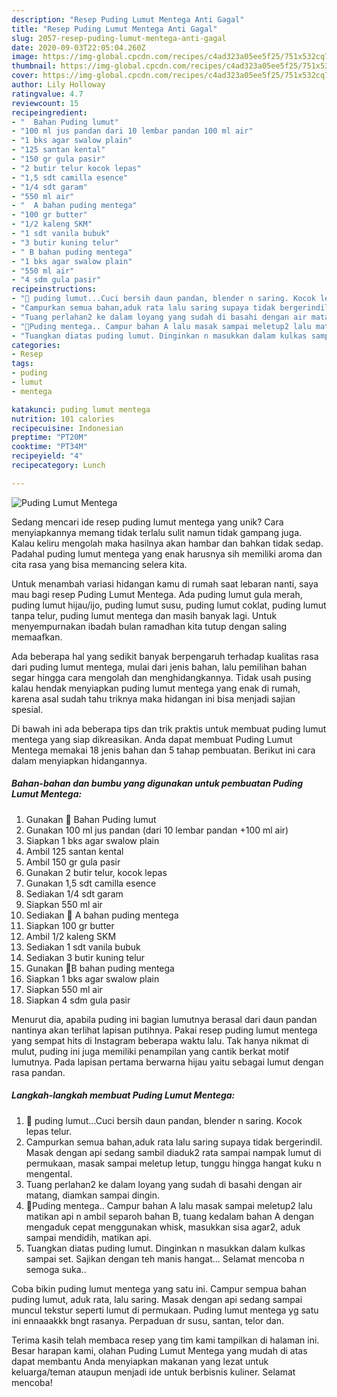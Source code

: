 ```yaml
---
description: "Resep Puding Lumut Mentega Anti Gagal"
title: "Resep Puding Lumut Mentega Anti Gagal"
slug: 2057-resep-puding-lumut-mentega-anti-gagal
date: 2020-09-03T22:05:04.260Z
image: https://img-global.cpcdn.com/recipes/c4ad323a05ee5f25/751x532cq70/puding-lumut-mentega-foto-resep-utama.jpg
thumbnail: https://img-global.cpcdn.com/recipes/c4ad323a05ee5f25/751x532cq70/puding-lumut-mentega-foto-resep-utama.jpg
cover: https://img-global.cpcdn.com/recipes/c4ad323a05ee5f25/751x532cq70/puding-lumut-mentega-foto-resep-utama.jpg
author: Lily Holloway
ratingvalue: 4.7
reviewcount: 15
recipeingredient:
- "  Bahan Puding lumut"
- "100 ml jus pandan dari 10 lembar pandan 100 ml air"
- "1 bks agar swalow plain"
- "125 santan kental"
- "150 gr gula pasir"
- "2 butir telur kocok lepas"
- "1,5 sdt camilla esence"
- "1/4 sdt garam"
- "550 ml air"
- "  A bahan puding mentega"
- "100 gr butter"
- "1/2 kaleng SKM"
- "1 sdt vanila bubuk"
- "3 butir kuning telur"
- " B bahan puding mentega"
- "1 bks agar swalow plain"
- "550 ml air"
- "4 sdm gula pasir"
recipeinstructions:
- "💚 puding lumut...Cuci bersih daun pandan, blender n saring. Kocok lepas telur."
- "Campurkan semua bahan,aduk rata lalu saring supaya tidak bergerindil. Masak dengan api sedang sambil diaduk2 rata sampai nampak lumut di permukaan, masak sampai meletup letup, tunggu hingga hangat kuku n mengental."
- "Tuang perlahan2 ke dalam loyang yang sudah di basahi dengan air matang, diamkan sampai dingin."
- "💙Puding mentega.. Campur bahan A lalu masak sampai meletup2 lalu matikan api n ambil separoh bahan B, tuang kedalam bahan A dengan mengaduk cepat menggunakan whisk, masukkan sisa agar2, aduk sampai mendidih, matikan api."
- "Tuangkan diatas puding lumut. Dinginkan n masukkan dalam kulkas sampai set. Sajikan dengan teh manis hangat... Selamat mencoba n semoga suka.."
categories:
- Resep
tags:
- puding
- lumut
- mentega

katakunci: puding lumut mentega 
nutrition: 101 calories
recipecuisine: Indonesian
preptime: "PT20M"
cooktime: "PT34M"
recipeyield: "4"
recipecategory: Lunch

---
```



![Puding Lumut Mentega](https://img-global.cpcdn.com/recipes/c4ad323a05ee5f25/751x532cq70/puding-lumut-mentega-foto-resep-utama.jpg)

Sedang mencari ide resep puding lumut mentega yang unik? Cara menyiapkannya memang tidak terlalu sulit namun tidak gampang juga. Kalau keliru mengolah maka hasilnya akan hambar dan bahkan tidak sedap. Padahal puding lumut mentega yang enak harusnya sih memiliki aroma dan cita rasa yang bisa memancing selera kita.

Untuk menambah variasi hidangan kamu di rumah saat lebaran nanti, saya mau bagi resep Puding Lumut Mentega. Ada puding lumut gula merah, puding lumut hijau/ijo, puding lumut susu, puding lumut coklat, puding lumut tanpa telur, puding lumut mentega dan masih banyak lagi. Untuk menyempurnakan ibadah bulan ramadhan kita tutup dengan saling memaafkan.

Ada beberapa hal yang sedikit banyak berpengaruh terhadap kualitas rasa dari puding lumut mentega, mulai dari jenis bahan, lalu pemilihan bahan segar hingga cara mengolah dan menghidangkannya. Tidak usah pusing kalau hendak menyiapkan puding lumut mentega yang enak di rumah, karena asal sudah tahu triknya maka hidangan ini bisa menjadi sajian spesial.


Di bawah ini ada beberapa tips dan trik praktis untuk membuat puding lumut mentega yang siap dikreasikan. Anda dapat membuat Puding Lumut Mentega memakai 18 jenis bahan dan 5 tahap pembuatan. Berikut ini cara dalam menyiapkan hidangannya.

<!--inarticleads1-->

##### Bahan-bahan dan bumbu yang digunakan untuk pembuatan Puding Lumut Mentega:

1. Gunakan  💚 Bahan Puding lumut
1. Gunakan 100 ml jus pandan (dari 10 lembar pandan +100 ml air)
1. Siapkan 1 bks agar swalow plain
1. Ambil 125 santan kental
1. Ambil 150 gr gula pasir
1. Gunakan 2 butir telur, kocok lepas
1. Gunakan 1,5 sdt camilla esence
1. Sediakan 1/4 sdt garam
1. Siapkan 550 ml air
1. Sediakan  💛 A bahan puding mentega
1. Siapkan 100 gr butter
1. Ambil 1/2 kaleng SKM
1. Sediakan 1 sdt vanila bubuk
1. Sediakan 3 butir kuning telur
1. Gunakan  💛B bahan puding mentega
1. Siapkan 1 bks agar swalow plain
1. Siapkan 550 ml air
1. Siapkan 4 sdm gula pasir


Menurut dia, apabila puding ini bagian lumutnya berasal dari daun pandan nantinya akan terlihat lapisan putihnya. Pakai resep puding lumut mentega yang sempat hits di Instagram beberapa waktu lalu. Tak hanya nikmat di mulut, puding ini juga memiliki penampilan yang cantik berkat motif lumutnya. Pada lapisan pertama berwarna hijau yaitu sebagai lumut dengan rasa pandan. 

<!--inarticleads2-->

##### Langkah-langkah membuat Puding Lumut Mentega:

1. 💚 puding lumut...Cuci bersih daun pandan, blender n saring. Kocok lepas telur.
1. Campurkan semua bahan,aduk rata lalu saring supaya tidak bergerindil. Masak dengan api sedang sambil diaduk2 rata sampai nampak lumut di permukaan, masak sampai meletup letup, tunggu hingga hangat kuku n mengental.
1. Tuang perlahan2 ke dalam loyang yang sudah di basahi dengan air matang, diamkan sampai dingin.
1. 💙Puding mentega.. Campur bahan A lalu masak sampai meletup2 lalu matikan api n ambil separoh bahan B, tuang kedalam bahan A dengan mengaduk cepat menggunakan whisk, masukkan sisa agar2, aduk sampai mendidih, matikan api.
1. Tuangkan diatas puding lumut. Dinginkan n masukkan dalam kulkas sampai set. Sajikan dengan teh manis hangat... Selamat mencoba n semoga suka..


Coba bikin puding lumut mentega yang satu ini. Campur sempua bahan puding lumut, aduk rata, lalu saring. Masak dengan api sedang sampai muncul tekstur seperti lumut di permukaan. Puding lumut mentega yg satu ini ennaaakkk bngt rasanya. Perpaduan dr susu, santan, telor dan. 

Terima kasih telah membaca resep yang tim kami tampilkan di halaman ini. Besar harapan kami, olahan Puding Lumut Mentega yang mudah di atas dapat membantu Anda menyiapkan makanan yang lezat untuk keluarga/teman ataupun menjadi ide untuk berbisnis kuliner. Selamat mencoba!
